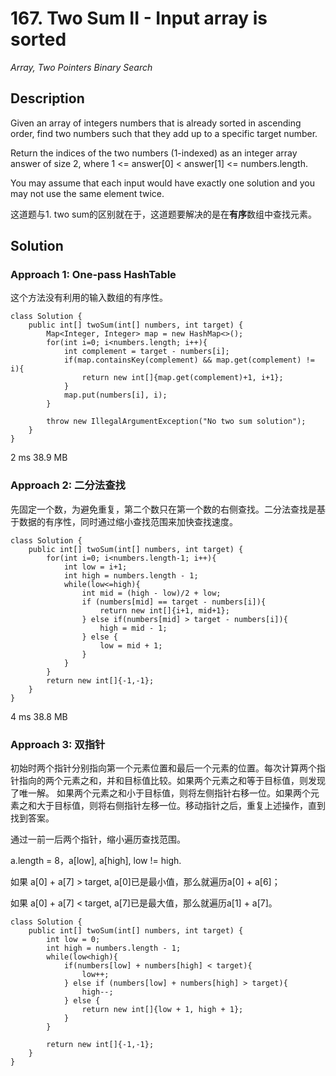 # 167. Two Sum II - Input array is sorted

*Array, Two Pointers Binary Search*

## Description

Given an array of integers numbers that is already sorted in ascending order, find two numbers such that they add up to a specific target number.

Return the indices of the two numbers (1-indexed) as an integer array answer of size 2, where 1 <= answer[0] < answer[1] <= numbers.length.

You may assume that each input would have exactly one solution and you may not use the same element twice.

这道题与1. two sum的区别就在于，这道题要解决的是在**有序**数组中查找元素。

## Solution

### Approach 1: One-pass HashTable

这个方法没有利用的输入数组的有序性。

```
class Solution {
    public int[] twoSum(int[] numbers, int target) {
        Map<Integer, Integer> map = new HashMap<>();
        for(int i=0; i<numbers.length; i++){
            int complement = target - numbers[i];
            if(map.containsKey(complement) && map.get(complement) != i){
                return new int[]{map.get(complement)+1, i+1};
            }
            map.put(numbers[i], i);
        }

        throw new IllegalArgumentException("No two sum solution");
    }
}
```
2 ms	38.9 MB


### Approach 2: 二分法查找

先固定一个数，为避免重复，第二个数只在第一个数的右侧查找。二分法查找是基于数据的有序性，同时通过缩小查找范围来加快查找速度。

```
class Solution {
    public int[] twoSum(int[] numbers, int target) {
        for(int i=0; i<numbers.length-1; i++){
            int low = i+1;
            int high = numbers.length - 1;
            while(low<=high){
                int mid = (high - low)/2 + low;
                if (numbers[mid] == target - numbers[i]){
                    return new int[]{i+1, mid+1};
                } else if(numbers[mid] > target - numbers[i]){
                    high = mid - 1;
                } else {
                    low = mid + 1;
                }
            }
        }
        return new int[]{-1,-1};
    }
}
```
4 ms	38.8 MB

### Approach 3: 双指针

初始时两个指针分别指向第一个元素位置和最后一个元素的位置。每次计算两个指针指向的两个元素之和，并和目标值比较。如果两个元素之和等于目标值，则发现了唯一解。
如果两个元素之和小于目标值，则将左侧指针右移一位。如果两个元素之和大于目标值，则将右侧指针左移一位。移动指针之后，重复上述操作，直到找到答案。

通过一前一后两个指针，缩小遍历查找范围。

a.length = 8，a[low], a[high], low != high.

如果 a[0] + a[7] > target, a[0]已是最小值，那么就遍历a[0] + a[6]；

如果 a[0] + a[7] < target, a[7]已是最大值，那么就遍历a[1] + a[7]。

```
class Solution {
    public int[] twoSum(int[] numbers, int target) {
        int low = 0;
        int high = numbers.length - 1;
        while(low<high){
            if(numbers[low] + numbers[high] < target){
                low++;
            } else if (numbers[low] + numbers[high] > target){
                high--;
            } else {
                return new int[]{low + 1, high + 1};
            }
        }

        return new int[]{-1,-1};
    }
}
```





